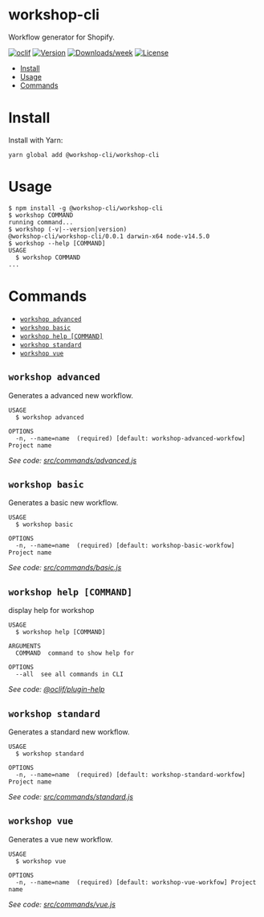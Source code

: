 workshop-cli
============

Workflow generator for Shopify.

[![oclif](https://img.shields.io/badge/cli-oclif-brightgreen.svg)](https://oclif.io)
[![Version](https://img.shields.io/npm/v/@workshop-cli/workshop-cli.svg)](https://npmjs.org/package/@workshop-cli/workshop-cli)
[![Downloads/week](https://img.shields.io/npm/dw/@workshop-cli/workshop-cli.svg)](https://npmjs.org/package/@workshop-cli/workshop-cli)
[![License](https://img.shields.io/npm/l/@workshop-cli/workshop-cli.svg)](https://github.com/@workshop-cli/workshop-cli/blob/master/package.json)

<!-- toc -->
* [Install](#install)
* [Usage](#usage)
* [Commands](#commands)
<!-- tocstop -->

# Install
<!-- install -->
Install with Yarn:
```
yarn global add @workshop-cli/workshop-cli
```

# Usage
<!-- usage -->
```sh-session
$ npm install -g @workshop-cli/workshop-cli
$ workshop COMMAND
running command...
$ workshop (-v|--version|version)
@workshop-cli/workshop-cli/0.0.1 darwin-x64 node-v14.5.0
$ workshop --help [COMMAND]
USAGE
  $ workshop COMMAND
...
```
<!-- usagestop -->

# Commands
<!-- commands -->
* [`workshop advanced`](#workshop-advanced)
* [`workshop basic`](#workshop-basic)
* [`workshop help [COMMAND]`](#workshop-help-command)
* [`workshop standard`](#workshop-standard)
* [`workshop vue`](#workshop-vue)

## `workshop advanced`

Generates a advanced new workflow.

```
USAGE
  $ workshop advanced

OPTIONS
  -n, --name=name  (required) [default: workshop-advanced-workfow] Project name
```

_See code: [src/commands/advanced.js](https://github.com/salexzee/workshop-cli/blob/v0.0.1/src/commands/advanced.js)_

## `workshop basic`

Generates a basic new workflow.

```
USAGE
  $ workshop basic

OPTIONS
  -n, --name=name  (required) [default: workshop-basic-workfow] Project name
```

_See code: [src/commands/basic.js](https://github.com/salexzee/workshop-cli/blob/v0.0.1/src/commands/basic.js)_

## `workshop help [COMMAND]`

display help for workshop

```
USAGE
  $ workshop help [COMMAND]

ARGUMENTS
  COMMAND  command to show help for

OPTIONS
  --all  see all commands in CLI
```

_See code: [@oclif/plugin-help](https://github.com/oclif/plugin-help/blob/v2.2.3/src/commands/help.ts)_

## `workshop standard`

Generates a standard new workflow.

```
USAGE
  $ workshop standard

OPTIONS
  -n, --name=name  (required) [default: workshop-standard-workfow] Project name
```

_See code: [src/commands/standard.js](https://github.com/salexzee/workshop-cli/blob/v0.0.1/src/commands/standard.js)_

## `workshop vue`

Generates a vue new workflow.

```
USAGE
  $ workshop vue

OPTIONS
  -n, --name=name  (required) [default: workshop-vue-workfow] Project name
```

_See code: [src/commands/vue.js](https://github.com/salexzee/workshop-cli/blob/v0.0.1/src/commands/vue.js)_
<!-- commandsstop -->
